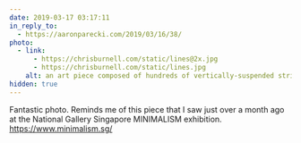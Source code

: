 ```yaml
---
date: 2019-03-17 03:17:11
in_reply_to:
  - https://aaronparecki.com/2019/03/16/38/
photo:
  - link:
      - https://chrisburnell.com/static/lines@2x.jpg
      - https://chrisburnell.com/static/lines.jpg
    alt: an art piece composed of hundreds of vertically-suspended strings
hidden: true
---
```


Fantastic photo. Reminds me of this piece that I saw just over a month ago at the National Gallery Singapore MINIMALISM exhibition. <a href="https://www.minimalism.sg" rel="external">https://www.minimalism.sg/</a>
